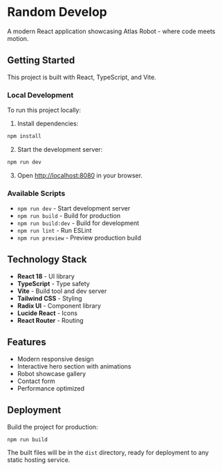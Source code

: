 # Random Develop

A modern React application showcasing Atlas Robot - where code meets motion.

## Getting Started

This project is built with React, TypeScript, and Vite.

### Local Development

To run this project locally:

1. Install dependencies:
```bash
npm install
```

2. Start the development server:
```bash
npm run dev
```

3. Open [http://localhost:8080](http://localhost:8080) in your browser.

### Available Scripts

- `npm run dev` - Start development server
- `npm run build` - Build for production
- `npm run build:dev` - Build for development
- `npm run lint` - Run ESLint
- `npm run preview` - Preview production build

## Technology Stack

- **React 18** - UI library
- **TypeScript** - Type safety
- **Vite** - Build tool and dev server
- **Tailwind CSS** - Styling
- **Radix UI** - Component library
- **Lucide React** - Icons
- **React Router** - Routing

## Features

- Modern responsive design
- Interactive hero section with animations
- Robot showcase gallery
- Contact form
- Performance optimized

## Deployment

Build the project for production:

```bash
npm run build
```

The built files will be in the `dist` directory, ready for deployment to any static hosting service.